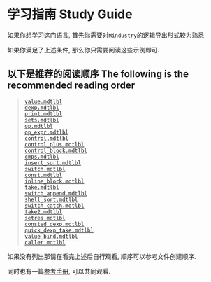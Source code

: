 # 学习指南 Study Guide
如果你想学习这门语言, 首先你需要对`Mindustry`的逻辑导出形式较为熟悉

如果你满足了上述条件, 那么你只需要阅读这些示例即可.

## 以下是推荐的阅读顺序 The following is the recommended reading order
> [`value.mdtlbl`](./value.mdtlbl)<br/>
> [`dexp.mdtlbl`](./dexp.mdtlbl)<br/>
> [`print.mdtlbl`](./print.mdtlbl)<br/>
> [`sets.mdtlbl`](./sets.mdtlbl)<br/>
> [`op.mdtlbl`](./op.mdtlbl)<br/>
> [`op_expr.mdtlbl`](./op_expr.mdtlbl)<br/>
> [`control.mdtlbl`](./control.mdtlbl)<br/>
> [`control_plus.mdtlbl`](./control_plus.mdtlbl)<br/>
> [`control_block.mdtlbl`](./control_block.mdtlbl)<br/>
> [`cmps.mdtlbl`](./cmps.mdtlbl)<br/>
> [`insert_sort.mdtlbl`](./insert_sort.mdtlbl)<br/>
> [`switch.mdtlbl`](./switch.mdtlbl)<br/>
> [`const.mdtlbl`](./const.mdtlbl)<br/>
> [`inline_block.mdtlbl`](./inline_block.mdtlbl)<br/>
> [`take.mdtlbl`](./take.mdtlbl)<br/>
> [`switch_append.mdtlbl`](./switch_append.mdtlbl)<br/>
> [`shell_sort.mdtlbl`](./shell_sort.mdtlbl)<br/>
> [`switch_catch.mdtlbl`](./switch_catch.mdtlbl)<br/>
> [`take2.mdtlbl`](./take2.mdtlbl)<br/>
> [`setres.mdtlbl`](./setres.mdtlbl)<br/>
> [`consted_dexp.mdtlbl`](./consted_dexp.mdtlbl)<br/>
> [`quick_dexp_take.mdtlbl`](./quick_dexp_take.mdtlbl)<br/>
> [`value_bind.mdtlbl`](./value_bind.mdtlbl)<br/>
> [`caller.mdtlbl`](./caller.mdtlbl)<br/>

如果没有列出那请在看完上述后自行观看, 顺序可以参考文件创建顺序.

同时也有一篇[参考手册](./reference.md), 可以共同观看.
